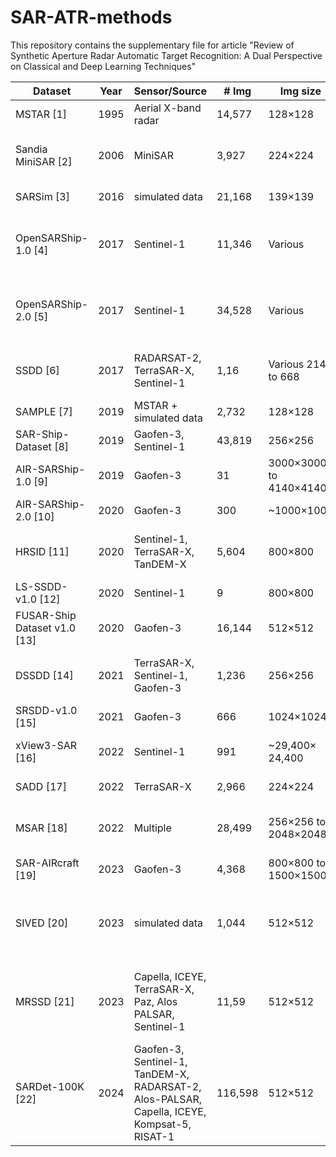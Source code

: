 # SAR-ATR-methods
This repository contains the supplementary file for article "Review of Synthetic Aperture Radar Automatic Target Recognition: A Dual Perspective on Classical and Deep Learning Techniques"


| Dataset                      	| Year 	| Sensor/Source                                                                                	| # Img   	| Img size               	| Res [m]                    	| Band                   	| Pol                	| Target                             	|
|------------------------------	|------	|----------------------------------------------------------------------------------------------	|---------	|------------------------	|----------------------------	|------------------------	|--------------------	|------------------------------------	|
| MSTAR [1]                    	| 1995 	| Aerial X-band radar                                                                          	| 14,577  	| 128×128                	| 0.3                        	| X-band                 	| Single             	| Military vehicles                  	|
| Sandia MiniSAR [2]           	| 2006 	| MiniSAR                                                                                      	| 3,927   	| 224×224                	| 0.1                        	| Ku-band                	| Single, Dual       	| Terrestrial targets in urban areas 	|
| SARSim [3]                   	| 2016 	| simulated data                                                                               	| 21,168  	| 139×139                	| 0.1 to 0.3                 	| X-band                 	| Single             	| Military vehicles                  	|
| OpenSARShip-1.0 [4]          	| 2017 	| Sentinel-1                                                                                   	| 11,346  	| Various                	| 2.7×22 to 3.5×22 and 20×22 	| C-band                 	| Single, Dual       	| Ships (AIS types)                  	|
| OpenSARShip-2.0 [5]          	| 2017 	| Sentinel-1                                                                                   	| 34,528  	| Various                	| 2.7×22 to 3.5×22 and 20×22 	| C-band                 	| Single, Dual       	| Ships (AIS types)                  	|
| SSDD [6]                     	| 2017 	| RADARSAT-2, TerraSAR-X, Sentinel-1                                                           	| 1,16    	| Various 214 to 668     	| 1 to 15                    	| C-band X-band          	| Singl, Dual, Quad  	| Ships                              	|
| SAMPLE [7]                   	| 2019 	| MSTAR + simulated data                                                                       	| 2,732   	| 128×128                	| 0.3                        	| X-band                 	| Single             	| Military vehicles                  	|
| SAR-Ship-Dataset [8]         	| 2019 	| Gaofen-3, Sentinel-1                                                                         	| 43,819  	| 256×256                	| 1.7×4.3 to 25              	| C-band                 	| Single, Dual       	| Ships                              	|
| AIR-SARShip-1.0 [9]          	| 2019 	| Gaofen-3                                                                                     	| 31      	| 3000×3000 to 4140×4140 	| 1 to 3                     	| C-band                 	| Single             	| Ships                              	|
| AIR-SARShip-2.0 [10]         	| 2020 	| Gaofen-3                                                                                     	| 300     	| ~1000×1000             	| 1 to 3                     	| C-band                 	| Single             	| Ships                              	|
| HRSID [11]                   	| 2020 	| Sentinel-1, TerraSAR-X, TanDEM-X                                                             	| 5,604   	| 800×800                	| 0.5 to 3                   	| C-band X-band          	| Dual, Quad         	| Ships                              	|
| LS-SSDD-v1.0 [12]            	| 2020 	| Sentinel-1                                                                                   	| 9       	| 800×800                	| 5x20                       	| C-band                 	| Single, Dual       	| Small ships                        	|
| FUSAR-Ship Dataset v1.0 [13] 	| 2020 	| Gaofen-3                                                                                     	| 16,144  	| 512×512                	| 1.12 × 1.73                	| C-band                 	| Single, Dual       	| Ships (AIS messages)               	|
| DSSDD [14]                   	| 2021 	| TerraSAR-X, Sentinel-1, Gaofen-3                                                             	| 1,236   	| 256×256                	| Not specified              	| C-band X-band          	| Single, Dual       	| Ships                              	|
| SRSDD-v1.0 [15]              	| 2021 	| Gaofen-3                                                                                     	| 666     	| 1024×1024              	| 1                          	| C-band                 	| Single             	| Ships                              	|
| xView3-SAR [16]              	| 2022 	| Sentinel-1                                                                                   	| 991     	| ~29,400× 24,400        	| ~20                        	| C-band                 	| Single, Dual       	| Ships, offshore structures         	|
| SADD [17]                    	| 2022 	| TerraSAR-X                                                                                   	| 2,966   	| 224×224                	| 0.5 to 3                   	| X-band                 	| Single             	| Aircraft                           	|
| MSAR [18]                    	| 2022 	| Multiple                                                                                     	| 28,499  	| 256×256 to 2048×2048   	| 1                          	| C-band                 	| Quad               	| Terrestrial and maritime targets   	|
| SAR-AIRcraft [19]            	| 2023 	| Gaofen-3                                                                                     	| 4,368   	| 800×800 to 1500×1500   	| 1                          	| C-band                 	| Single             	| Aircraft                           	|
| SIVED [20]                   	| 2023 	| simulated data                                                                               	| 1,044   	| 512×512                	| 0.1 to 0.3                 	| Ku-band Ka-band X-band 	| Single             	| Vehicles                           	|
| MRSSD [21]                   	| 2023 	| Capella, ICEYE, TerraSAR-X, Paz, Alos PALSAR, Sentinel-1                                     	| 11,59   	| 512×512                	| 0.5 to 100                 	| L-band  C-band X-band  	| Single, Dual, Quad 	| Ships                              	|
| SARDet-100K [22]             	| 2024 	| Gaofen-3, Sentinel-1, TanDEM-X, RADARSAT-2,  Alos-PALSAR, Capella, ICEYE, Kompsat-5, RISAT-1 	| 116,598 	| 512×512                	| 0.5m to 3m                 	| L-band C-band X-band   	| Single, Dual       	| Ships, vehicles, others            	|
